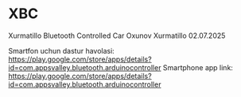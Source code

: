 # XBC
Xurmatillo Bluetooth Controlled Car
Oxunov Xurmatillo 02.07.2025

Smartfon uchun dastur havolasi:   https://play.google.com/store/apps/details?id=com.appsvalley.bluetooth.arduinocontroller
Smartphone app link:              https://play.google.com/store/apps/details?id=com.appsvalley.bluetooth.arduinocontroller
